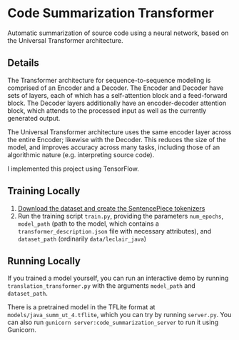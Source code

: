 # Code Summarization Transformer
Automatic summarization of source code using a neural network,
based on the Universal Transformer architecture.

## Details
The Transformer architecture for sequence-to-sequence modeling is comprised of an Encoder and a Decoder.
The Encoder and Decoder have sets of layers, each of which has a self-attention block and a feed-forward block. 
The Decoder layers additionally have an encoder-decoder attention block, which attends to the processed input as well as the currently generated output.

The Universal Transformer architecture uses the same encoder layer across the entire Encoder; likewise
with the Decoder. This reduces the size of the model, and improves accuracy across many tasks, including
those of an algorithmic nature (e.g. interpreting source code).

I implemented this project using TensorFlow.

## Training Locally
1. [Download the dataset and create the SentencePiece tokenizers](data/leclair_java/README.md)
2. Run the training script `train.py`, providing the parameters `num_epochs`, `model_path` (path to the model, which contains a `transformer_description.json` file with necessary attributes), and `dataset_path` (ordinarily `data/leclair_java`)

## Running Locally
If you trained a model yourself, you can run an interactive demo by running `translation_transformer.py` with the arguments `model_path` and `dataset_path`.

There is a pretrained model in the TFLite format at `models/java_summ_ut_4.tflite`, which you can try by running `server.py`. You can also run `gunicorn server:code_summarization_server` to run it using Gunicorn.
